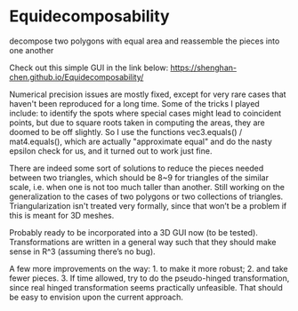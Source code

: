 # Equidecomposability
decompose two polygons with equal area and reassemble the pieces into one another

Check out this simple GUI in the link below:
https://shenghan-chen.github.io/Equidecomposability/



Numerical precision issues are mostly fixed, except for very rare cases that haven't been reproduced for a long time. Some of the tricks I played include: to identify the spots where special cases might lead to coincident points, but due to square roots taken in computing the areas, they are doomed to be off slightly. So I use the functions vec3.equals() / mat4.equals(), which are actually "approximate equal" and do the nasty epsilon check for us, and it turned out to work just fine.

There are indeed some sort of solutions to reduce the pieces needed between two triangles, which should be 8~9 for triangles of the similar scale, i.e. when one is not too much taller than another. Still working on the generalization to the cases of two polygons or two collections of triangles. Triangularization isn't treated very formally, since that won’t be a problem if this is meant for 3D meshes.

Probably ready to be incorporated into a 3D GUI now (to be tested). Transformations are written in a general way such that they should make sense in R^3 (assuming there’s no bug).

A few more improvements on the way: 1. to make it more robust; 2. and take fewer pieces. 3. If time allowed, try to do the pseudo-hinged transformation, since real hinged transformation seems practically unfeasible. That should be easy to envision upon the current approach.
